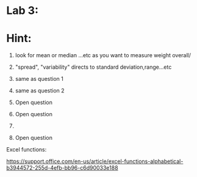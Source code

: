 ﻿# Lab 3:

# Hint:

1. look for mean or median ...etc as you want to measure weight overall/

2. "spread", "variability" directs to standard deviation,range...etc

3. same as question 1

4. same as question 2

5. Open question
   
6. Open question

7. 

8. Open question

Excel functions:

https://support.office.com/en-us/article/excel-functions-alphabetical-b3944572-255d-4efb-bb96-c6d90033e188
